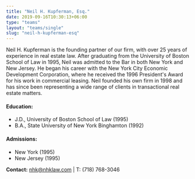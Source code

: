 ```yaml
---
title: "Neil H. Kupferman, Esq."
date: 2019-09-16T10:30:13+06:00
type: "teams"
layout: "teams/single"
slug: "neil-h-kupferman-esq"
---
```


Neil H. Kupferman is the founding partner of our firm, with over 25 years of experience in real estate law. After graduating from the University of Boston School of Law in 1995, Neil was admitted to the Bar in both New York and New Jersey. He began his career with the New York City Economic Development Corporation, where he received the 1996 President's Award for his work in commercial leasing. Neil founded his own firm in 1998 and has since been representing a wide range of clients in transactional real estate matters.

#### Education:
- J.D., University of Boston School of Law (1995)
- B.A., State University of New York Binghamton (1992)

#### Admissions:
- New York (1995)
- New Jersey (1995)

**Contact:** nhk@nhklaw.com | T: (718) 768-3046

